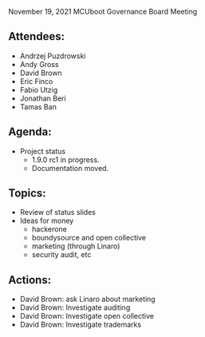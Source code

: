 November 19, 2021 MCUboot Governance Board Meeting

## Attendees:

- Andrzej Puzdrowski
- Andy Gross
- David Brown
- Eric Finco
- Fabio Utzig
- Jonathan Beri
- Tamas Ban

## Agenda:

- Project status
  - 1.9.0 rc1 in progress.
  - Documentation moved.

## Topics:

- Review of status slides
- Ideas for money
  - hackerone
  - boundysource and open collective
  - marketing (through Linaro)
  - security audit, etc

## Actions:

- David Brown: ask Linaro about marketing
- David Brown: Investigate auditing
- David Brown: Investigate open collective
- David Brown: Investigate trademarks
